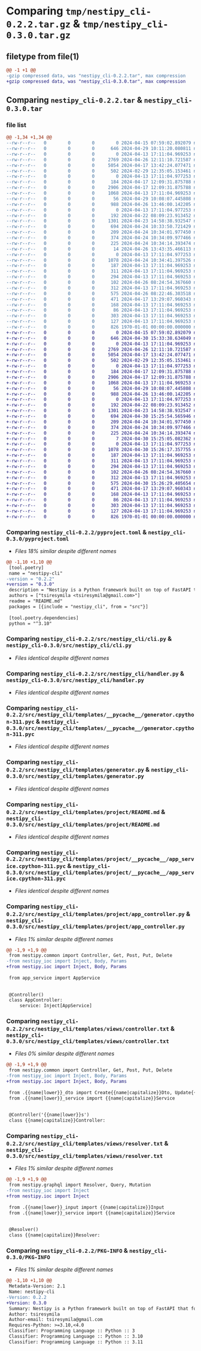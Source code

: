 # Comparing `tmp/nestipy_cli-0.2.2.tar.gz` & `tmp/nestipy_cli-0.3.0.tar.gz`

## filetype from file(1)

```diff
@@ -1 +1 @@
-gzip compressed data, was "nestipy_cli-0.2.2.tar", max compression
+gzip compressed data, was "nestipy_cli-0.3.0.tar", max compression
```

## Comparing `nestipy_cli-0.2.2.tar` & `nestipy_cli-0.3.0.tar`

### file list

```diff
@@ -1,34 +1,34 @@
--rw-r--r--   0        0        0        0 2024-04-15 07:59:02.892079 nestipy_cli-0.2.2/README.md
--rw-r--r--   0        0        0      646 2024-04-29 10:11:20.080811 nestipy_cli-0.2.2/pyproject.toml
--rw-r--r--   0        0        0        0 2024-04-13 17:11:04.969253 nestipy_cli-0.2.2/src/nestipy_cli/__init__.py
--rw-r--r--   0        0        0     2769 2024-04-26 12:11:10.721587 nestipy_cli-0.2.2/src/nestipy_cli/cli.py
--rw-r--r--   0        0        0     5054 2024-04-17 13:42:24.077471 nestipy_cli-0.2.2/src/nestipy_cli/handler.py
--rw-r--r--   0        0        0      502 2024-02-29 12:35:05.153461 nestipy_cli-0.2.2/src/nestipy_cli/style.py
--rw-r--r--   0        0        0        0 2024-04-13 17:11:04.977253 nestipy_cli-0.2.2/src/nestipy_cli/templates/__init__.py
--rw-r--r--   0        0        0      184 2024-04-17 12:09:31.875788 nestipy_cli-0.2.2/src/nestipy_cli/templates/__pycache__/__init__.cpython-311.pyc
--rw-r--r--   0        0        0     2906 2024-04-17 12:09:31.875788 nestipy_cli-0.2.2/src/nestipy_cli/templates/__pycache__/generator.cpython-311.pyc
--rw-r--r--   0        0        0     1068 2024-04-13 17:11:04.969253 nestipy_cli-0.2.2/src/nestipy_cli/templates/generator.py
--rw-r--r--   0        0        0       56 2024-04-29 10:08:07.445808 nestipy_cli-0.2.2/src/nestipy_cli/templates/project/.gitignore
--rw-r--r--   0        0        0      988 2024-04-26 13:46:00.142205 nestipy_cli-0.2.2/src/nestipy_cli/templates/project/README.md
--rw-r--r--   0        0        0        0 2024-04-13 17:11:04.977253 nestipy_cli-0.2.2/src/nestipy_cli/templates/project/__init__.py
--rw-r--r--   0        0        0      192 2024-04-22 08:09:23.913452 nestipy_cli-0.2.2/src/nestipy_cli/templates/project/__pycache__/__init__.cpython-311.pyc
--rw-r--r--   0        0        0     1301 2024-04-23 14:58:38.932547 nestipy_cli-0.2.2/src/nestipy_cli/templates/project/__pycache__/app_service.cpython-311.pyc
--rw-r--r--   0        0        0      694 2024-04-24 10:33:50.721429 nestipy_cli-0.2.2/src/nestipy_cli/templates/project/app_controller.py
--rw-r--r--   0        0        0      209 2024-04-24 10:34:01.977450 nestipy_cli-0.2.2/src/nestipy_cli/templates/project/app_module.py
--rw-r--r--   0        0        0      374 2024-04-24 10:34:09.977466 nestipy_cli-0.2.2/src/nestipy_cli/templates/project/app_service.py
--rw-r--r--   0        0        0      225 2024-04-24 10:34:14.393474 nestipy_cli-0.2.2/src/nestipy_cli/templates/project/main.py
--rw-r--r--   0        0        0       14 2024-04-26 13:43:35.466113 nestipy_cli-0.2.2/src/nestipy_cli/templates/project/requirements.txt
--rw-r--r--   0        0        0        0 2024-04-13 17:11:04.977253 nestipy_cli-0.2.2/src/nestipy_cli/templates/project/src/__init__.py
--rw-r--r--   0        0        0     1078 2024-04-24 10:34:41.397526 nestipy_cli-0.2.2/src/nestipy_cli/templates/views/controller.txt
--rw-r--r--   0        0        0      187 2024-04-13 17:11:04.969253 nestipy_cli-0.2.2/src/nestipy_cli/templates/views/dto.txt
--rw-r--r--   0        0        0      311 2024-04-13 17:11:04.969253 nestipy_cli-0.2.2/src/nestipy_cli/templates/views/graphql_module.txt
--rw-r--r--   0        0        0      294 2024-04-13 17:11:04.969253 nestipy_cli-0.2.2/src/nestipy_cli/templates/views/graphql_service.txt
--rw-r--r--   0        0        0      102 2024-04-26 08:24:54.367660 nestipy_cli-0.2.2/src/nestipy_cli/templates/views/input.txt
--rw-r--r--   0        0        0      312 2024-04-13 17:11:04.969253 nestipy_cli-0.2.2/src/nestipy_cli/templates/views/module.txt
--rw-r--r--   0        0        0      575 2024-04-26 08:22:46.303518 nestipy_cli-0.2.2/src/nestipy_cli/templates/views/resolver.txt
--rw-r--r--   0        0        0      471 2024-04-17 13:29:07.960343 nestipy_cli-0.2.2/src/nestipy_cli/templates/views/service.txt
--rw-r--r--   0        0        0      168 2024-04-13 17:11:04.969253 nestipy_cli-0.2.2/src/nestipy_cli/templates/views/single_controller.txt
--rw-r--r--   0        0        0       86 2024-04-13 17:11:04.969253 nestipy_cli-0.2.2/src/nestipy_cli/templates/views/single_module.txt
--rw-r--r--   0        0        0      303 2024-04-13 17:11:04.969253 nestipy_cli-0.2.2/src/nestipy_cli/templates/views/single_resolver.txt
--rw-r--r--   0        0        0      127 2024-04-13 17:11:04.969253 nestipy_cli-0.2.2/src/nestipy_cli/templates/views/single_service.txt
--rw-r--r--   0        0        0      826 1970-01-01 00:00:00.000000 nestipy_cli-0.2.2/PKG-INFO
+-rw-r--r--   0        0        0        0 2024-04-15 07:59:02.892079 nestipy_cli-0.3.0/README.md
+-rw-r--r--   0        0        0      646 2024-04-30 15:33:38.634049 nestipy_cli-0.3.0/pyproject.toml
+-rw-r--r--   0        0        0        0 2024-04-13 17:11:04.969253 nestipy_cli-0.3.0/src/nestipy_cli/__init__.py
+-rw-r--r--   0        0        0     2769 2024-04-26 12:11:10.721587 nestipy_cli-0.3.0/src/nestipy_cli/cli.py
+-rw-r--r--   0        0        0     5054 2024-04-17 13:42:24.077471 nestipy_cli-0.3.0/src/nestipy_cli/handler.py
+-rw-r--r--   0        0        0      502 2024-02-29 12:35:05.153461 nestipy_cli-0.3.0/src/nestipy_cli/style.py
+-rw-r--r--   0        0        0        0 2024-04-13 17:11:04.977253 nestipy_cli-0.3.0/src/nestipy_cli/templates/__init__.py
+-rw-r--r--   0        0        0      184 2024-04-17 12:09:31.875788 nestipy_cli-0.3.0/src/nestipy_cli/templates/__pycache__/__init__.cpython-311.pyc
+-rw-r--r--   0        0        0     2906 2024-04-17 12:09:31.875788 nestipy_cli-0.3.0/src/nestipy_cli/templates/__pycache__/generator.cpython-311.pyc
+-rw-r--r--   0        0        0     1068 2024-04-13 17:11:04.969253 nestipy_cli-0.3.0/src/nestipy_cli/templates/generator.py
+-rw-r--r--   0        0        0       56 2024-04-29 10:08:07.445808 nestipy_cli-0.3.0/src/nestipy_cli/templates/project/.gitignore
+-rw-r--r--   0        0        0      988 2024-04-26 13:46:00.142205 nestipy_cli-0.3.0/src/nestipy_cli/templates/project/README.md
+-rw-r--r--   0        0        0        0 2024-04-13 17:11:04.977253 nestipy_cli-0.3.0/src/nestipy_cli/templates/project/__init__.py
+-rw-r--r--   0        0        0      192 2024-04-22 08:09:23.913452 nestipy_cli-0.3.0/src/nestipy_cli/templates/project/__pycache__/__init__.cpython-311.pyc
+-rw-r--r--   0        0        0     1301 2024-04-23 14:58:38.932547 nestipy_cli-0.3.0/src/nestipy_cli/templates/project/__pycache__/app_service.cpython-311.pyc
+-rw-r--r--   0        0        0      694 2024-04-30 15:25:54.565946 nestipy_cli-0.3.0/src/nestipy_cli/templates/project/app_controller.py
+-rw-r--r--   0        0        0      209 2024-04-24 10:34:01.977450 nestipy_cli-0.3.0/src/nestipy_cli/templates/project/app_module.py
+-rw-r--r--   0        0        0      374 2024-04-24 10:34:09.977466 nestipy_cli-0.3.0/src/nestipy_cli/templates/project/app_service.py
+-rw-r--r--   0        0        0      225 2024-04-24 10:34:14.393474 nestipy_cli-0.3.0/src/nestipy_cli/templates/project/main.py
+-rw-r--r--   0        0        0        7 2024-04-30 15:25:05.082362 nestipy_cli-0.3.0/src/nestipy_cli/templates/project/requirements.txt
+-rw-r--r--   0        0        0        0 2024-04-13 17:11:04.977253 nestipy_cli-0.3.0/src/nestipy_cli/templates/project/src/__init__.py
+-rw-r--r--   0        0        0     1078 2024-04-30 15:26:17.357755 nestipy_cli-0.3.0/src/nestipy_cli/templates/views/controller.txt
+-rw-r--r--   0        0        0      187 2024-04-13 17:11:04.969253 nestipy_cli-0.3.0/src/nestipy_cli/templates/views/dto.txt
+-rw-r--r--   0        0        0      311 2024-04-13 17:11:04.969253 nestipy_cli-0.3.0/src/nestipy_cli/templates/views/graphql_module.txt
+-rw-r--r--   0        0        0      294 2024-04-13 17:11:04.969253 nestipy_cli-0.3.0/src/nestipy_cli/templates/views/graphql_service.txt
+-rw-r--r--   0        0        0      102 2024-04-26 08:24:54.367660 nestipy_cli-0.3.0/src/nestipy_cli/templates/views/input.txt
+-rw-r--r--   0        0        0      312 2024-04-13 17:11:04.969253 nestipy_cli-0.3.0/src/nestipy_cli/templates/views/module.txt
+-rw-r--r--   0        0        0      575 2024-04-30 15:26:29.405654 nestipy_cli-0.3.0/src/nestipy_cli/templates/views/resolver.txt
+-rw-r--r--   0        0        0      471 2024-04-17 13:29:07.960343 nestipy_cli-0.3.0/src/nestipy_cli/templates/views/service.txt
+-rw-r--r--   0        0        0      168 2024-04-13 17:11:04.969253 nestipy_cli-0.3.0/src/nestipy_cli/templates/views/single_controller.txt
+-rw-r--r--   0        0        0       86 2024-04-13 17:11:04.969253 nestipy_cli-0.3.0/src/nestipy_cli/templates/views/single_module.txt
+-rw-r--r--   0        0        0      303 2024-04-13 17:11:04.969253 nestipy_cli-0.3.0/src/nestipy_cli/templates/views/single_resolver.txt
+-rw-r--r--   0        0        0      127 2024-04-13 17:11:04.969253 nestipy_cli-0.3.0/src/nestipy_cli/templates/views/single_service.txt
+-rw-r--r--   0        0        0      826 1970-01-01 00:00:00.000000 nestipy_cli-0.3.0/PKG-INFO
```

### Comparing `nestipy_cli-0.2.2/pyproject.toml` & `nestipy_cli-0.3.0/pyproject.toml`

 * *Files 18% similar despite different names*

```diff
@@ -1,10 +1,10 @@
 [tool.poetry]
 name = "nestipy-cli"
-version = "0.2.2"
+version = "0.3.0"
 description = "Nestipy is a Python framework built on top of FastAPI that follows the modular architecture of NestJS"
 authors = ["tsiresymila <tsiresymila@gmail.com>"]
 readme = "README.md"
 packages = [{include = "nestipy_cli", from = "src"}]
 
 [tool.poetry.dependencies]
 python = "^3.10"
```

### Comparing `nestipy_cli-0.2.2/src/nestipy_cli/cli.py` & `nestipy_cli-0.3.0/src/nestipy_cli/cli.py`

 * *Files identical despite different names*

### Comparing `nestipy_cli-0.2.2/src/nestipy_cli/handler.py` & `nestipy_cli-0.3.0/src/nestipy_cli/handler.py`

 * *Files identical despite different names*

### Comparing `nestipy_cli-0.2.2/src/nestipy_cli/templates/__pycache__/generator.cpython-311.pyc` & `nestipy_cli-0.3.0/src/nestipy_cli/templates/__pycache__/generator.cpython-311.pyc`

 * *Files identical despite different names*

### Comparing `nestipy_cli-0.2.2/src/nestipy_cli/templates/generator.py` & `nestipy_cli-0.3.0/src/nestipy_cli/templates/generator.py`

 * *Files identical despite different names*

### Comparing `nestipy_cli-0.2.2/src/nestipy_cli/templates/project/README.md` & `nestipy_cli-0.3.0/src/nestipy_cli/templates/project/README.md`

 * *Files identical despite different names*

### Comparing `nestipy_cli-0.2.2/src/nestipy_cli/templates/project/__pycache__/app_service.cpython-311.pyc` & `nestipy_cli-0.3.0/src/nestipy_cli/templates/project/__pycache__/app_service.cpython-311.pyc`

 * *Files identical despite different names*

### Comparing `nestipy_cli-0.2.2/src/nestipy_cli/templates/project/app_controller.py` & `nestipy_cli-0.3.0/src/nestipy_cli/templates/project/app_controller.py`

 * *Files 1% similar despite different names*

```diff
@@ -1,9 +1,9 @@
 from nestipy.common import Controller, Get, Post, Put, Delete
-from nestipy_ioc import Inject, Body, Params
+from nestipy.ioc import Inject, Body, Params
 
 from app_service import AppService
 
 
 @Controller()
 class AppController:
     service: Inject[AppService]
```

### Comparing `nestipy_cli-0.2.2/src/nestipy_cli/templates/views/controller.txt` & `nestipy_cli-0.3.0/src/nestipy_cli/templates/views/controller.txt`

 * *Files 0% similar despite different names*

```diff
@@ -1,9 +1,9 @@
 from nestipy.common import Controller, Get, Post, Put, Delete
-from nestipy_ioc import Inject, Body, Params
+from nestipy.ioc import Inject, Body, Params
 
 from .{{name|lower}}_dto import Create{{name|capitalize}}Dto, Update{{name|capitalize}}Dto
 from .{{name|lower}}_service import {{name|capitalize}}Service
 
 
 @Controller('{{name|lower}}s')
 class {{name|capitalize}}Controller:
```

### Comparing `nestipy_cli-0.2.2/src/nestipy_cli/templates/views/resolver.txt` & `nestipy_cli-0.3.0/src/nestipy_cli/templates/views/resolver.txt`

 * *Files 1% similar despite different names*

```diff
@@ -1,9 +1,9 @@
 from nestipy.graphql import Resolver, Query, Mutation
-from nestipy_ioc import Inject
+from nestipy.ioc import Inject
 
 from .{{name|lower}}_input import {{name|capitalize}}Input
 from .{{name|lower}}_service import {{name|capitalize}}Service
 
 
 @Resolver()
 class {{name|capitalize}}Resolver:
```

### Comparing `nestipy_cli-0.2.2/PKG-INFO` & `nestipy_cli-0.3.0/PKG-INFO`

 * *Files 1% similar despite different names*

```diff
@@ -1,10 +1,10 @@
 Metadata-Version: 2.1
 Name: nestipy-cli
-Version: 0.2.2
+Version: 0.3.0
 Summary: Nestipy is a Python framework built on top of FastAPI that follows the modular architecture of NestJS
 Author: tsiresymila
 Author-email: tsiresymila@gmail.com
 Requires-Python: >=3.10,<4.0
 Classifier: Programming Language :: Python :: 3
 Classifier: Programming Language :: Python :: 3.10
 Classifier: Programming Language :: Python :: 3.11
```

